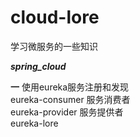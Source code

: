 # cloud-lore
学习微服务的一些知识

***spring_cloud***

**一** 
使用eureka服务注册和发现  
eureka-consumer 服务消费者  
eureka-provider 服务提供者  
eureka-lore  



